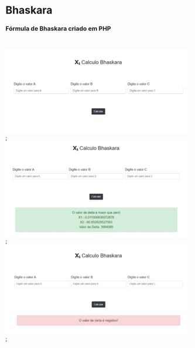 # Bhaskara
### Fórmula de Bhaskara criado em PHP 
<br>

<img src="https://github.com/DeveloperLuciaH/bhaskara/blob/master/bhaskara1.png">;
<img src="https://github.com/DeveloperLuciaH/bhaskara/blob/master/bhaskara2.png">;
<img src="https://github.com/DeveloperLuciaH/bhaskara/blob/master/bhaskara3.png">;
